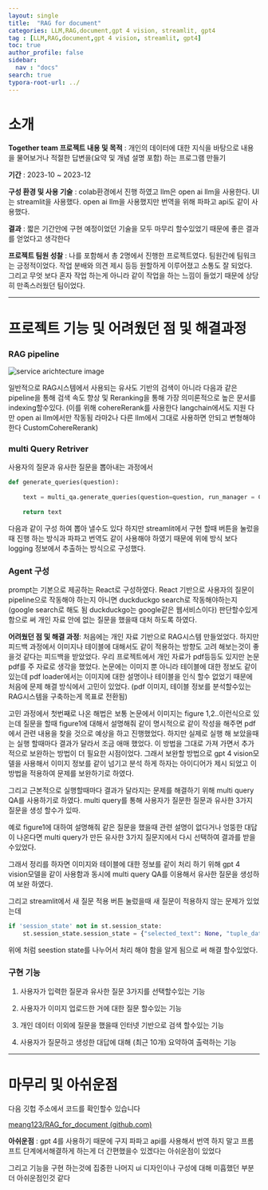 ```yaml
---
layout: single
title:  "RAG for document"
categories: LLM,RAG,document,gpt 4 vision, streamlit, gpt4
tag : [LLM,RAG,document,gpt 4 vision, streamlit, gpt4]
toc: true
author_profile: false
sidebar:
  nav : "docs"
search: true
typora-root-url: ../
---
```




# 소개 



**Together team 프로젝트 내용 및 목적** : 개인의 데이터에 대한 지식을 바탕으로 내용을 물어보거나  적절한 답변을(요약 및 개념 설명 포함) 하는 프로그램 만들기



**기간** : 2023-10 ~ 2023-12



**구성 환경 및 사용 기술** : colab환경에서 진행 하였고 llm은 open ai llm을 사용한다. UI는 streamlit을 사용했다. open ai llm을 사용했지만 번역을 위해 파파고 api도 같이 사용했다. 



**결과** : 짧은 기간안에 구현 예정이었던 기술을 모두 마무리 할수있었기 때문에 좋은 결과를 얻었다고 생각한다





**프로젝트 팀원 성찰** : 나를 포함해서 총 2명에서 진행한 프로젝트였다. 팀원간에 팀워크는 긍정적이었다. 작업 분배와 의견 제시 등등 원할하게 이루어졌고 소통도 잘 되었다. 그리고 무엇 보다 혼자 작업 하는게 아니라 같이 작업을 하는 느낌이 들었기 때문에 상당히 만족스러웠던 팀이었다. 



-------

# 프로젝트 기능 및 어려웠던 점 및 해결과정





### RAG pipeline 


![service arichtecture image]({{site.url}}/images/2024-01-10-LLM_for_Recommend_system/image-20240112002228970.png)



일반적으로 RAG시스템에서 사용되는 유사도 기반의 검색이 아니라 다음과 같은 pipeline을 통해 검색 속도 향상 및 Reranking을 통해 가장 의미론적으로 높은 문서를 indexing할수있다. (이를 위해 cohereRerank를 사용한다 langchain에서도 지원 다만 open ai llm에서만 작동됨 라마2나 다른 llm에서 그대로 사용하면 안되고 변형해야 한다 CustomCohereRerank)



### multi Query Retriver 

사용자의 질문과 유사한 질문을 뽑아내는 과정에서 



```python
def generate_queries(question):
    
    text = multi_qa.generate_queries(question=question, run_manager = CallbackManagerForRetrieverRun(run_id = 'runid', handlers = [],inheritable_handlers = [] ) )
    
    return text 
```

다음과 같이 구성 하여 뽑아 낼수도 있다 하지만 streamlit에서 구현 할때 버튼을 눌렀을때 진행 하는 방식과 파파고 번역도 같이 사용해야 하였기 때문에 위에 방식 보다 logging 정보에서 추출하는 방식으로 구성했다. 



### Agent 구성 

prompt는 기본으로 제공하는 React로 구성하였다. React 기반으로 사용자의 질문이 pipeline으로 작동해야 하는지 아니면 duckduckgo search로 작동해야하는지(google search로 해도 됨 duckduckgo는 google같은 웹서비스이다) 판단할수있게 함으로 써 개인 자료 안에 없는 질문을 했을때 대처 하도록 하였다. 





**어려웠던 점 및 해결 과정**: 처음에는 개인 자료 기반으로 RAG시스템 만들었었다. 하지만 피드백 과정에서 이미지나 테이블에 대해서도 같이 적용하는 방향도 고려 해보는것이 좋을것 같다는 피드백을 받았었다. 우리 프로젝트에서 개인 자료가 pdf등등도 있지만 논문 pdf를 주 자료로 생각을 했었다. 논문에는 이미지 뿐 아니라 테이블에 대한 정보도 같이 있는데 pdf loader에서는 이미지에 대한 설명이나 테이블을 인식 할수 없었기 때문에 처음에 문제 해결 방식에서 고민이 있었다. (pdf 이미지, 테이블 정보를 분석할수있는 RAG시스템을 구축하는게 목표로 전환됨)



고민 과정에서 첫번째로 나온 해법은 보통 논문에서 이미지는 figure 1,2..이런식으로 있는데 질문을 할때 figure1에 대해서 설명해줘 같이 명시적으로 같이 작성을 해주면 pdf에서 관련 내용을 찾을 것으로 예상을 하고 진행했었다. 하지만 실제로 실행 해 보았을때는 실행 할때마다 결과가 달라서 조금 애매 했었다. 이 방법을 그대로 가져 가면서 추가적으로 보완하는 방법이 더 필요한 시점이었다. 그래서 보완할 방법으로 gpt 4 vision모델을 사용해서 이미지 정보를 같이 넘기고 분석 하게 하자는 아이디어가 제시 되었고 이 방법을 적용하여  문제를 보완하기로 하였다. 

그리고 근본적으로 실행할때마다 결과가 달라지는 문제를 해결하기 위해 multi query QA를 사용하기로 하였다. multi query를 통해 사용자가 질문한 질문과 유사한 3가지 질문을 생성 할수가 있따. 

예로 figure1에 대하여 설명해줘 같은 질문을 했을때 관련 설명이 없다거나 엉뚱한 대답이 나온다면 multi query가 만든 유사한 3가지 질문지에서 다시 선택하여 결과를 받을수있었다. 

그래서 정리를 하자면 이미지와 테이블에 대한 정보를 같이 처리 하기 위해 gpt 4 vision모델을 같이 사용함과 동시에 multi query QA를 이용해서 유사한 질문을 생성하여 보완 하였다. 



그리고 streamlit에서 새 질문 적용 버튼 눌렀을때  새 질문이 적용하지 않는 문제가 있었는데 

```py
if 'session_state' not in st.session_state:
    st.session_state.session_state = {"selected_text": None, "tuple_data": []}


```

위에 처럼 seestion state를 나누어서 처리 해야 함을 알게 됨으로 써 해결 할수있었다. 





### 구현 기능 

1. 사용자가 입력한 질문과 유사한 질문 3가지를 선택할수있는 기능 

2. 사용자가 이미지 업로드한 거에 대한 질문 할수있는 기능 

3. 개인 데이터 이외에 질문을 했을때 인터넷 기반으로 검색 할수있는 기능 

4. 사용자가 질문하고 생성한 대답에 대해 (최근 10개) 요약하여 출력하는 기능 

   





-----



# 마무리 및 아쉬운점 



다음 깃헙 주소에서 코드를 확인할수 있습니다 

[meang123/RAG_for_document (github.com)](https://github.com/meang123/RAG_for_document)



**아쉬운점** : gpt 4를 사용하기 때문에 구지 파파고 api를 사용해서 번역 하지 말고 프롬프트 단계에서해결하게 하는게 더 간편했을수 있겠다는 아쉬운점이 있었다 

그리고 기능을 구현 하는것에 집중한 나머지 ui 디자인이나 구성에 대해 미흡했던 부분더 아쉬운점인것 같다 